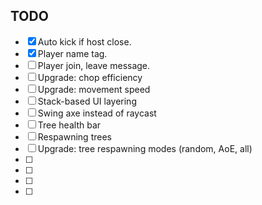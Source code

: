 ## TODO

- [x] Auto kick if host close.
- [x] Player name tag.
- [ ] Player join, leave message.
- [ ] Upgrade: chop efficiency
- [ ] Upgrade: movement speed
- [ ] Stack-based UI layering
- [ ] Swing axe instead of raycast
- [ ] Tree health bar
- [ ] Respawning trees
- [ ] Upgrade: tree respawning modes (random, AoE, all)
- [ ]
- [ ]
- [ ]
- [ ]